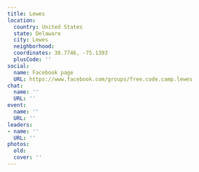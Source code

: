 ```yaml
---
title: Lewes
location:
  country: United States
  state: Delaware
  city: Lewes
  neighborhood: 
  coordinates: 38.7746, -75.1393
  plusCode: ''
social:
  name: Facebook page
  URL: https://www.facebook.com/groups/free.code.camp.lewes
chat:
  name: ''
  URL: ''
event:
  name: ''
  URL: ''
leaders:
- name: ''
  URL: ''
photos:
  old: 
  cover: ''
---
```

